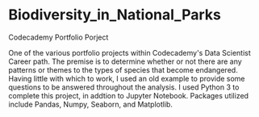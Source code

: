 # Biodiversity_in_National_Parks
Codecademy Portfolio Porject

One of the various portfolio projects within Codecademy's Data Scientist Career path. The premise is to determine whether or not there are any patterns or themes to the types of species that become endangered. Having little with which to work, I used an old example to provide some questions to be answered throughout the analysis. I used Python 3 to complete this project, in addtion to Jupyter Notebook. Packages utilized include Pandas, Numpy, Seaborn, and Matplotlib.
